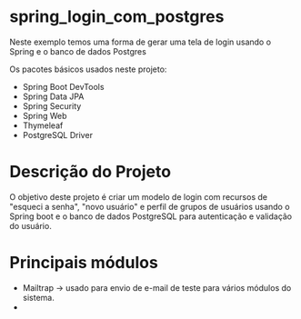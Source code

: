 # spring_login_com_postgres
Neste exemplo temos uma forma de gerar uma tela de login usando o Spring e o banco de dados Postgres

Os pacotes básicos usados neste projeto:
- Spring Boot DevTools
- Spring Data JPA
- Spring Security
- Spring Web
- Thymeleaf
- PostgreSQL Driver

# Descrição do Projeto
O objetivo deste projeto é criar um modelo de login com recursos de "esqueci a senha", "novo usuário" e perfil de grupos de usuários usando o Spring boot e o banco de dados PostgreSQL para autenticação e validação do usuário.

# Principais módulos

- Mailtrap -> usado para envio de e-mail de teste para vários módulos do sistema.
- 
